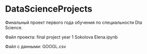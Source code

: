 # DataScienceProjects

Финальный проект первого года обучения по специальности Dta Science.

Файл проекта: 
final project year 1 Sokolova Elena.ipynb


Файл с данными: 
GOOGL.csv

